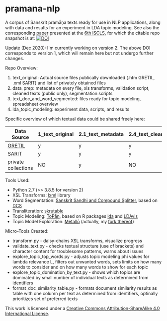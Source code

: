 # pramana-nlp

A corpus of Sanskrit pramāṇa texts ready for use in NLP applications, along with data and results for an experiment in LDA topic modeling. See also the corresponding [paper](https://www.aclweb.org/anthology/W19-7505/) presented at the [6th ISCLS](https://iscls.github.io), for which the citable repo snapshot is at: [![DOI](https://zenodo.org/badge/187706215.svg)](https://zenodo.org/badge/latestdoi/187706215)

Update (Dec 2020): I'm currently working on version 2. The above DOI corresponds to version 1, which will remain here but not undergo further changes.

Repo Overview:
1. text_original: Actual source files publically downloaded (.htm GRETIL, .xml SARIT) and list of privately obtained files
2. data_prep: metadata on every file, xls transforms, validation script, cleaned texts (public only), segmentation scripts
3. text_doc_and_word_segmented: files ready for topic modeling, spreadsheet overview
4. lda_topic_modeling: experiment data, scripts, and results

Specific overview of which textual data could be shared freely here:

Data Source | 1\_text\_original | 2.1\_text\_metadata | 2.4\_text\_cleaned | 3\_text\_doc\_and\_word\_segmented |
------------ | ------------------- | ------------------------------- | ------------------------------ | ------------------------------------ |
[GRETIL](http://gretil.sub.uni-goettingen.de/gretil.html) | y | y | y | y |
[SARIT](http://sarit.indology.info/) | y | y | y | y |
private collections  | NO | y | NO | y |

Tools Used:
* Python 2.7 (>> 3.8.5 for version 2)
* XSL Transforms: [lxml](https://lxml.de/index.html) library
* Word Segmentation: [Sanskrit Sandhi and Compound Splitter](https://github.com/OliverHellwig/sanskrit/tree/master/papers/2018emnlp), based on [DCS](http://www.sanskrit-linguistics.org/dcs/index.php)
* Transliteration: [skrutable](https://github.com/tylergneill/skrutable)
* Topic Modeling: [ToPān](https://github.com/ThomasK81/ToPan), based on R packages [lda](https://cran.r-project.org/web/packages/lda/index.html) and [LDAvis](https://github.com/cpsievert/LDAvis)
* Topic Model Exploration: [Metallō](https://github.com/ThomasK81/Metallo) (actually, my [fork thereof](https://github.com/tylergneill/Metallo_tgn))

Micro-Tools Created:
* transform.py - daisy-chains XSL transforms, visualize progress
* validate\_text.py - checks textual structure (use of brackets) and character content for troublesome patterns, warns about issues
* explore\_topic\_top\_words.py - adjusts topic modeling phi values for lambda relevance L, filters out unwanted words, sets limits on how many words to consider and on how many words to show for each topic
* explore\_topic\_domination\_by\_text.py - shows which topics are dominated by small number of individual texts as determined from identifiers
* format\_doc\_similarity\_table.py - formats document similarity results as table with one column per text as determined from identifiers, optinally prioritizes set of preferred texts

This work is licensed under a [Creative Commons Attribution-ShareAlike 4.0 International License](https://creativecommons.org/licenses/by-sa/4.0/).